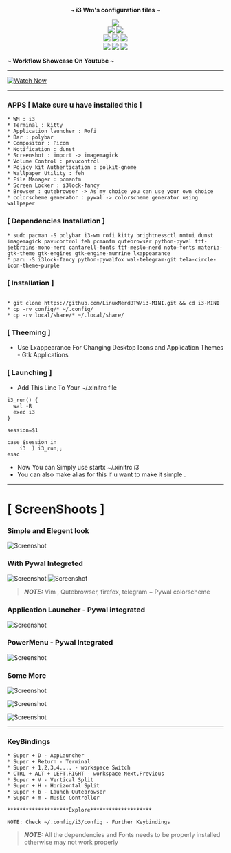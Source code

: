 
<p align="center">
  <b> ~ i3 Wm's configuration files ~ </b>
</p>


<!-- shields -->

<p align="center">
  <img src="https://img.shields.io/github/license/LinuxNerdBTW/i3-MINI?style=for-the-badge">
  </br>
  <img src="https://img.shields.io/badge/Maintained%3F-Yes-green?style=for-the-badge">
  <img src="https://img.shields.io/github/issues/LinuxNerdBTW/i3-MINI?color=purple&style=for-the-badge">
  </br>
  <img src="https://img.shields.io/github/stars/LinuxNerdBTW/i3-MINI?style=for-the-badge">
  <img src="https://img.shields.io/github/forks/LinuxNerdBTW/i3-MINI?color=teal&style=for-the-badge">
  <img src="https://img.shields.io/github/repo-size/LinuxNerdBTW/i3-MINI?color=blueviolet&style=for-the-badge">
  </br>
  <img src="https://img.shields.io/github/languages/count/LinuxNerdBTW/i3-MINI?color=red&style=for-the-badge">
  <img src="https://img.shields.io/github/languages/code-size/LinuxNerdBTW/i3-MINI?color=yellow&style=for-the-badge">
  <img src="https://img.shields.io/github/last-commit/LinuxNerdBTW/i3-MINI?color=deeppink&style=for-the-badge">
</p>

<!-- shields -->


<p align="left">
  <b> ~ Workflow Showcase On Youtube ~ </b>
</p>

----

[![Watch Now](https://img.youtube.com/vi/reBTqKR8SM4/0.jpg)](https://www.youtube.com/watch?v=reBTqKR8SM4)

----






### APPS [ Make sure u have installed this ]

```
* WM : i3
* Terminal : kitty 
* Application launcher : Rofi 
* Bar : polybar
* Compositor : Picom 
* Notification : dunst 
* Screenshot : import -> imagemagick
* Volume Control : pavucontrol 
* Policy kit Authentication : polkit-gnome 
* Wallpaper Utility : feh 
* File Manager : pcmanfm
* Screen Locker : i3lock-fancy
* Browser : qutebrowser -> As my choice you can use your own choice 
* colorscheme generator : pywal -> colorscheme generator using wallpaper
```
### [ Dependencies Installation ] 
```
* sudo pacman -S polybar i3-wm rofi kitty brightnessctl nmtui dunst imagemagick pavucontrol feh pcmanfm qutebrowser python-pywal ttf-jetbrains-mono-nerd cantarell-fonts ttf-meslo-nerd noto-fonts materia-gtk-theme gtk-engines gtk-engine-murrine lxappearance
* paru -S i3lock-fancy python-pywalfox wal-telegram-git tela-circle-icon-theme-purple
```

### [ Installation ]
```

* git clone https://github.com/LinuxNerdBTW/i3-MINI.git && cd i3-MINI
* cp -rv config/* ~/.config/
* cp -rv local/share/* ~/.local/share/
```
### [ Theeming ] 
* Use Lxappearance For Changing Desktop Icons and Application Themes - Gtk Applications 
### [ Launching ] 
* Add This Line To Your ~/.xinitrc file

```
i3_run() {
  wal -R
  exec i3
}

session=$1

case $session in
    i3 	) i3_run;;
esac

```
* Now You can Simply use startx ~/.xinitrc i3
* You can also make alias for this if u want to make it simple .
---
# [ ScreenShoots ] 

### Simple and Elegent look 

![Screenshot](SS/8.png)

### With Pywal Integreted

![Screenshot](SS/2.png)
![Screenshot](SS/3.png)

> **_NOTE:_** Vim , Qutebrowser, firefox, telegram + Pywal colorscheme

### Application Launcher - Pywal integrated

![Screenshot](SS/applauncher.png)

### PowerMenu - Pywal Integrated

![Screenshot](SS/powermenu.png)

### Some More

![Screenshot](SS/4.png)

![Screenshot](SS/5.png)

![Screenshot](SS/6.png)



---

### KeyBindings 

```
* Super + D - AppLauncher
* Super + Return - Terminal
* Super + 1,2,3,4.... - workspace Switch
* CTRL + ALT + LEFT,RIGHT - workspace Next,Previous
* Super + V - Vertical Split
* Super + H - Horizontal Split 
* Super + b - Launch Qutebrowser 
* Super + m - Music Controller 

********************Explore********************

NOTE: Check ~/.config/i3/config - Further Keybindings

```




> **_NOTE:_** All the dependencies and Fonts needs to be properly installed otherwise may not work properly 



